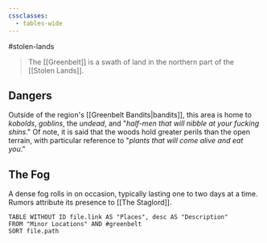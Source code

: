 ```yaml
---
cssclasses:
  - tables-wide
---
```

#stolen-lands
>The [[Greenbelt]] is a swath of land in the northern part of the [[Stolen Lands]]. 

## Dangers
Outside of the region's [[Greenbelt Bandits|bandits]], this area is home to *kobolds*, *goblins*, the *undead*, and "*half-men that will nibble at your fucking shins*." Of note, it is said that the woods hold greater perils than the open terrain, with particular reference to "*plants that will come alive and eat you*."

## The Fog
A dense fog rolls in on occasion, typically lasting one to two days at a time. Rumors attribute its presence to [[The Staglord]].

```dataview
TABLE WITHOUT ID file.link AS "Places", desc AS "Description"
FROM "Minor Locations" AND #greenbelt
SORT file.path
```